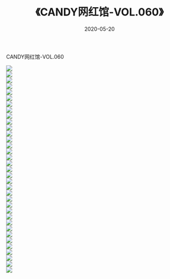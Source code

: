 ﻿---
layout: post
title:  《CANDY网红馆-VOL.060》
date:   2020-05-20
img: http://img.660000.xyz/Sharelink/网络美图/2020/CANDY网红馆-VOL.060/000.jpg
categories: [美女, 清纯, 唯美]
---

CANDY网红馆-VOL.060

  ![](http://img.660000.xyz/Sharelink/网络美图/2020/CANDY网红馆-VOL.060/001.jpg) <br> ![](http://img.660000.xyz/Sharelink/网络美图/2020/CANDY网红馆-VOL.060/002.jpg) <br> ![](http://img.660000.xyz/Sharelink/网络美图/2020/CANDY网红馆-VOL.060/003.jpg) <br> ![](http://img.660000.xyz/Sharelink/网络美图/2020/CANDY网红馆-VOL.060/004.jpg) <br> ![](http://img.660000.xyz/Sharelink/网络美图/2020/CANDY网红馆-VOL.060/005.jpg) <br> ![](http://img.660000.xyz/Sharelink/网络美图/2020/CANDY网红馆-VOL.060/006.jpg) <br> ![](http://img.660000.xyz/Sharelink/网络美图/2020/CANDY网红馆-VOL.060/007.jpg) <br> ![](http://img.660000.xyz/Sharelink/网络美图/2020/CANDY网红馆-VOL.060/008.jpg) <br> ![](http://img.660000.xyz/Sharelink/网络美图/2020/CANDY网红馆-VOL.060/009.jpg) <br> ![](http://img.660000.xyz/Sharelink/网络美图/2020/CANDY网红馆-VOL.060/010.jpg) <br> ![](http://img.660000.xyz/Sharelink/网络美图/2020/CANDY网红馆-VOL.060/011.jpg) <br> ![](http://img.660000.xyz/Sharelink/网络美图/2020/CANDY网红馆-VOL.060/012.jpg) <br> ![](http://img.660000.xyz/Sharelink/网络美图/2020/CANDY网红馆-VOL.060/013.jpg) <br> ![](http://img.660000.xyz/Sharelink/网络美图/2020/CANDY网红馆-VOL.060/014.jpg) <br> ![](http://img.660000.xyz/Sharelink/网络美图/2020/CANDY网红馆-VOL.060/015.jpg) <br> ![](http://img.660000.xyz/Sharelink/网络美图/2020/CANDY网红馆-VOL.060/016.jpg) <br> ![](http://img.660000.xyz/Sharelink/网络美图/2020/CANDY网红馆-VOL.060/017.jpg) <br> ![](http://img.660000.xyz/Sharelink/网络美图/2020/CANDY网红馆-VOL.060/018.jpg) <br> ![](http://img.660000.xyz/Sharelink/网络美图/2020/CANDY网红馆-VOL.060/019.jpg) <br> ![](http://img.660000.xyz/Sharelink/网络美图/2020/CANDY网红馆-VOL.060/020.jpg) <br> ![](http://img.660000.xyz/Sharelink/网络美图/2020/CANDY网红馆-VOL.060/021.jpg) <br> ![](http://img.660000.xyz/Sharelink/网络美图/2020/CANDY网红馆-VOL.060/022.jpg) <br> ![](http://img.660000.xyz/Sharelink/网络美图/2020/CANDY网红馆-VOL.060/023.jpg) <br> ![](http://img.660000.xyz/Sharelink/网络美图/2020/CANDY网红馆-VOL.060/024.jpg) <br> ![](http://img.660000.xyz/Sharelink/网络美图/2020/CANDY网红馆-VOL.060/025.jpg) <br> ![](http://img.660000.xyz/Sharelink/网络美图/2020/CANDY网红馆-VOL.060/026.jpg) <br> ![](http://img.660000.xyz/Sharelink/网络美图/2020/CANDY网红馆-VOL.060/027.jpg) <br> ![](http://img.660000.xyz/Sharelink/网络美图/2020/CANDY网红馆-VOL.060/028.jpg) <br> ![](http://img.660000.xyz/Sharelink/网络美图/2020/CANDY网红馆-VOL.060/029.jpg) <br> ![](http://img.660000.xyz/Sharelink/网络美图/2020/CANDY网红馆-VOL.060/030.jpg) <br> ![](http://img.660000.xyz/Sharelink/网络美图/2020/CANDY网红馆-VOL.060/031.jpg) <br> ![](http://img.660000.xyz/Sharelink/网络美图/2020/CANDY网红馆-VOL.060/032.jpg) <br> ![](http://img.660000.xyz/Sharelink/网络美图/2020/CANDY网红馆-VOL.060/033.jpg) <br> ![](http://img.660000.xyz/Sharelink/网络美图/2020/CANDY网红馆-VOL.060/034.jpg) <br> ![](http://img.660000.xyz/Sharelink/网络美图/2020/CANDY网红馆-VOL.060/035.jpg) <br>